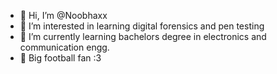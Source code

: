 - 👋 Hi, I’m @Noobhaxx
- 👀 I’m interested in learning digital forensics and pen testing
- 🌱 I’m currently learning bachelors degree in electronics and communication engg.
- 💞️ Big football fan :3

<!---
Noobhaxx/Noobhaxx is a ✨ special ✨ repository because its `README.md` (this file) appears on your GitHub profile.
You can click the Preview link to take a look at your changes.
--->

